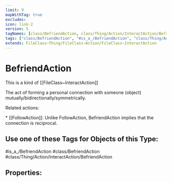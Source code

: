 ```yaml
---
limit: 9
mapWithTag: true
excludes:
icon: link-2
version: 5
tagNames: [class/BefriendAction, class/Thing/Action/InteractAction/BefriendAction, is_a_/BefriendAction, schema-org/BefriendAction]
tags: ["class/BefriendAction", "#is_a_/BefriendAction", "class/Thing/Action/InteractAction/BefriendAction"]
extends: FileClass~Thing/FileClass~Action/FileClass~InteractAction
---
```


# BefriendAction
This is a kind of [[FileClass~InteractAction]]

The act of forming a personal connection with someone (object) mutually/bidirectionally/symmetrically.

Related actions:

\* [[FollowAction]]: Unlike FollowAction, BefriendAction implies that the connection is reciprocal.


## Use one of these Tags for Objects of this Type:

#is_a_/BefriendAction
#class/BefriendAction
#class/Thing/Action/InteractAction/BefriendAction

## Properties:


